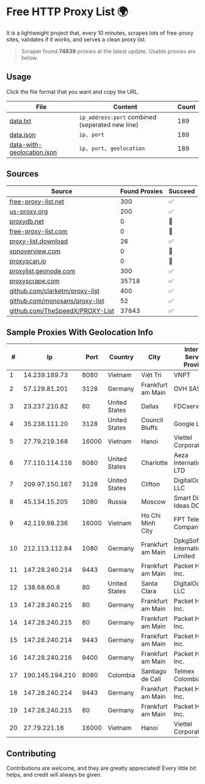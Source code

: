 
# Free HTTP Proxy List 🌍

It is a lightweight project that, every 10 minutes, scrapes lots of free-proxy sites, validates if it works, and serves a clean proxy list.


> Scraper found **74839** proxies at the latest update. Usable proxies are below.

## Usage

Click the file format that you want and copy the URL.


|File|Content|Count|
|----|-------|-----|
|[data.txt](https://raw.githubusercontent.com/themiralay/Proxy-List-World/master/data.txt)|`ip_address:port` combined (seperated new line)|189|
|[data.json](https://raw.githubusercontent.com/themiralay/Proxy-List-World/master/data.json)|`ip, port`|189|
|[data-with-geolocation.json](https://raw.githubusercontent.com/themiralay/Proxy-List-World/master/data-with-geolocation.json)|`ip, port, geolocation`|189|

## Sources

|Source|Found Proxies|Succeed|
|------|-------------|-------|
|[free-proxy-list.net](https://free-proxy-list.net)|300|✅|
|[us-proxy.org](https://www.us-proxy.org)|200|✅|
|[proxydb.net](http://proxydb.net)|0|🚫|
|[free-proxy-list.com](https://free-proxy-list.com/?page=&port=&type%5B%5D=http&type%5B%5D=https&up_time=0&search=Search)|0|🚫|
|[proxy-list.download](https://www.proxy-list.download/HTTP)|26|✅|
|[vpnoverview.com](https://vpnoverview.com/privacy/anonymous-browsing/free-proxy-servers)|0|🚫|
|[proxyscan.io](https://www.proxyscan.io)|0|🚫|
|[proxylist.geonode.com](https://proxylist.geonode.com/api/proxy-list?limit=300&page=1&sort_by=lastChecked&sort_type=desc&protocols=http,https)|300|✅|
|[proxyscrape.com](https://api.proxyscrape.com/v2/?request=displayproxies&protocol=http&timeout=10000&country=all&ssl=all&anonymity=all)|35718|✅|
|[github.com/clarketm/proxy-list](https://raw.githubusercontent.com/clarketm/proxy-list/master/proxy-list-raw.txt)|400|✅|
|[github.com/monosans/proxy-list](https://raw.githubusercontent.com/monosans/proxy-list/main/proxies/http.txt)|52|✅|
|[github.com/TheSpeedX/PROXY-List](https://raw.githubusercontent.com/TheSpeedX/PROXY-List/master/http.txt)|37843|✅|


## Sample Proxies With Geolocation Info

|#|Ip|Port|Country|City|Internet Service Provider|
|-|--|----|-------|----|-------------------------|
|1|14.239.189.73|8080|Vietnam|Việt Trì|VNPT|
|2|57.129.81.201|3128|Germany|Frankfurt am Main|OVH SAS|
|3|23.237.210.82|80|United States|Dallas|FDCservers.net|
|4|35.238.111.20|3128|United States|Council Bluffs|Google LLC|
|5|27.79.219.168|16000|Vietnam|Hanoi|Viettel Corporation|
|6|77.110.114.116|8080|United States|Charlotte|Aeza International LTD|
|7|209.97.150.167|3128|United States|Clifton|DigitalOcean, LLC|
|8|45.134.15.205|1080|Russia|Moscow|Smart Digital Ideas DOO|
|9|42.119.98.236|16000|Vietnam|Ho Chi Minh City|FPT Telecom Company|
|10|212.113.112.84|1080|Germany|Frankfurt am Main|DpkgSoft International Limited|
|11|147.28.240.214|9443|Germany|Frankfurt am Main|Packet Host, Inc.|
|12|138.68.60.8|80|United States|Santa Clara|DigitalOcean, LLC|
|13|147.28.240.215|80|Germany|Frankfurt am Main|Packet Host, Inc.|
|14|147.28.240.215|80|Germany|Frankfurt am Main|Packet Host, Inc.|
|15|147.28.240.214|9443|Germany|Frankfurt am Main|Packet Host, Inc.|
|16|147.28.240.216|9400|Germany|Frankfurt am Main|Packet Host, Inc.|
|17|190.145.194.210|8080|Colombia|Santiago de Cali|Telmex Colombia S.A.|
|18|147.28.240.214|9443|Germany|Frankfurt am Main|Packet Host, Inc.|
|19|147.28.240.215|80|Germany|Frankfurt am Main|Packet Host, Inc.|
|20|27.79.221.16|16000|Vietnam|Hanoi|Viettel Corporation|



## Contributing

Contributions are welcome, and they are greatly appreciated! Every
little bit helps, and credit will always be given.

